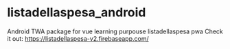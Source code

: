 # listadellaspesa_android
Android TWA package for vue learning purpouse listadellaspesa pwa
Check it out: https://listadellaspesa-v2.firebaseapp.com/
